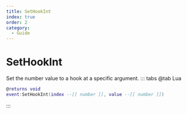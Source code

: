 ```yaml
---
title: SetHookInt
index: true
order: 2
category:
  - Guide
---
```


# SetHookInt
Set the number value to a hook at a specific argument.
::: tabs
@tab Lua
```lua
@returns void
event:SetHookInt(index --[[ number ]], value --[[ number ]])
```

:::